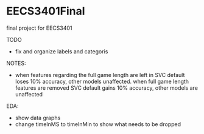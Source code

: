 # EECS3401Final
final project for EECS3401


TODO
- fix and organize labels and categoris

NOTES:
- when features regarding the full game length are left in SVC default loses 10% accuracy, other models unaffected. when full game length features are removed SVC default gains 10% accuracy, other models are unaffected

EDA:
- show data graphs
- change timeInMS to timeInMin to show what needs to be dropped

